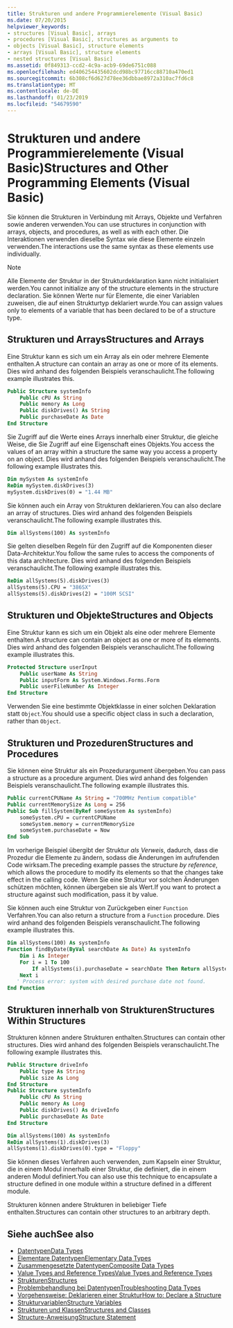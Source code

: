 ```yaml
---
title: Strukturen und andere Programmierelemente (Visual Basic)
ms.date: 07/20/2015
helpviewer_keywords:
- structures [Visual Basic], arrays
- procedures [Visual Basic], structures as arguments to
- objects [Visual Basic], structure elements
- arrays [Visual Basic], structure elements
- nested structures [Visual Basic]
ms.assetid: 0f849313-ccd2-4c9a-acb9-69de6751c088
ms.openlocfilehash: ed406254435602dcd98bc97716cc88710a470ed1
ms.sourcegitcommit: 6b308cf6d627d78ee36dbbae8972a310ac7fd6c8
ms.translationtype: MT
ms.contentlocale: de-DE
ms.lasthandoff: 01/23/2019
ms.locfileid: "54679590"
---
```

# <a name="structures-and-other-programming-elements-visual-basic"></a><span data-ttu-id="187a2-102">Strukturen und andere Programmierelemente (Visual Basic)</span><span class="sxs-lookup"><span data-stu-id="187a2-102">Structures and Other Programming Elements (Visual Basic)</span></span>
<span data-ttu-id="187a2-103">Sie können die Strukturen in Verbindung mit Arrays, Objekte und Verfahren sowie anderen verwenden.</span><span class="sxs-lookup"><span data-stu-id="187a2-103">You can use structures in conjunction with arrays, objects, and procedures, as well as with each other.</span></span> <span data-ttu-id="187a2-104">Die Interaktionen verwenden dieselbe Syntax wie diese Elemente einzeln verwenden.</span><span class="sxs-lookup"><span data-stu-id="187a2-104">The interactions use the same syntax as these elements use individually.</span></span>  
  
> [!NOTE]
>  <span data-ttu-id="187a2-105">Alle Elemente der Struktur in der Strukturdeklaration kann nicht initialisiert werden.</span><span class="sxs-lookup"><span data-stu-id="187a2-105">You cannot initialize any of the structure elements in the structure declaration.</span></span> <span data-ttu-id="187a2-106">Sie können Werte nur für Elemente, die einer Variablen zuweisen, die auf einen Strukturtyp deklariert wurde.</span><span class="sxs-lookup"><span data-stu-id="187a2-106">You can assign values only to elements of a variable that has been declared to be of a structure type.</span></span>  
  
## <a name="structures-and-arrays"></a><span data-ttu-id="187a2-107">Strukturen und Arrays</span><span class="sxs-lookup"><span data-stu-id="187a2-107">Structures and Arrays</span></span>  
 <span data-ttu-id="187a2-108">Eine Struktur kann es sich um ein Array als ein oder mehrere Elemente enthalten.</span><span class="sxs-lookup"><span data-stu-id="187a2-108">A structure can contain an array as one or more of its elements.</span></span> <span data-ttu-id="187a2-109">Dies wird anhand des folgenden Beispiels veranschaulicht.</span><span class="sxs-lookup"><span data-stu-id="187a2-109">The following example illustrates this.</span></span>  
  
```vb  
Public Structure systemInfo  
    Public cPU As String  
    Public memory As Long  
    Public diskDrives() As String  
    Public purchaseDate As Date  
End Structure   
```  
  
 <span data-ttu-id="187a2-110">Sie Zugriff auf die Werte eines Arrays innerhalb einer Struktur, die gleiche Weise, die Sie Zugriff auf eine Eigenschaft eines Objekts.</span><span class="sxs-lookup"><span data-stu-id="187a2-110">You access the values of an array within a structure the same way you access a property on an object.</span></span> <span data-ttu-id="187a2-111">Dies wird anhand des folgenden Beispiels veranschaulicht.</span><span class="sxs-lookup"><span data-stu-id="187a2-111">The following example illustrates this.</span></span>  
  
```vb  
Dim mySystem As systemInfo  
ReDim mySystem.diskDrives(3)  
mySystem.diskDrives(0) = "1.44 MB"  
```  
  
 <span data-ttu-id="187a2-112">Sie können auch ein Array von Strukturen deklarieren.</span><span class="sxs-lookup"><span data-stu-id="187a2-112">You can also declare an array of structures.</span></span> <span data-ttu-id="187a2-113">Dies wird anhand des folgenden Beispiels veranschaulicht.</span><span class="sxs-lookup"><span data-stu-id="187a2-113">The following example illustrates this.</span></span>  
  
```vb  
Dim allSystems(100) As systemInfo  
```  
  
 <span data-ttu-id="187a2-114">Sie gelten dieselben Regeln für den Zugriff auf die Komponenten dieser Data-Architektur.</span><span class="sxs-lookup"><span data-stu-id="187a2-114">You follow the same rules to access the components of this data architecture.</span></span> <span data-ttu-id="187a2-115">Dies wird anhand des folgenden Beispiels veranschaulicht.</span><span class="sxs-lookup"><span data-stu-id="187a2-115">The following example illustrates this.</span></span>  
  
```vb  
ReDim allSystems(5).diskDrives(3)  
allSystems(5).CPU = "386SX"  
allSystems(5).diskDrives(2) = "100M SCSI"  
```  
  
## <a name="structures-and-objects"></a><span data-ttu-id="187a2-116">Strukturen und Objekte</span><span class="sxs-lookup"><span data-stu-id="187a2-116">Structures and Objects</span></span>  
 <span data-ttu-id="187a2-117">Eine Struktur kann es sich um ein Objekt als eine oder mehrere Elemente enthalten.</span><span class="sxs-lookup"><span data-stu-id="187a2-117">A structure can contain an object as one or more of its elements.</span></span> <span data-ttu-id="187a2-118">Dies wird anhand des folgenden Beispiels veranschaulicht.</span><span class="sxs-lookup"><span data-stu-id="187a2-118">The following example illustrates this.</span></span>  
  
```vb  
Protected Structure userInput  
    Public userName As String  
    Public inputForm As System.Windows.Forms.Form  
    Public userFileNumber As Integer  
End Structure  
```  
  
 <span data-ttu-id="187a2-119">Verwenden Sie eine bestimmte Objektklasse in einer solchen Deklaration statt `Object`.</span><span class="sxs-lookup"><span data-stu-id="187a2-119">You should use a specific object class in such a declaration, rather than `Object`.</span></span>  
  
## <a name="structures-and-procedures"></a><span data-ttu-id="187a2-120">Strukturen und Prozeduren</span><span class="sxs-lookup"><span data-stu-id="187a2-120">Structures and Procedures</span></span>  
 <span data-ttu-id="187a2-121">Sie können eine Struktur als ein Prozedurargument übergeben.</span><span class="sxs-lookup"><span data-stu-id="187a2-121">You can pass a structure as a procedure argument.</span></span> <span data-ttu-id="187a2-122">Dies wird anhand des folgenden Beispiels veranschaulicht.</span><span class="sxs-lookup"><span data-stu-id="187a2-122">The following example illustrates this.</span></span>  
  
```vb  
Public currentCPUName As String = "700MHz Pentium compatible"  
Public currentMemorySize As Long = 256  
Public Sub fillSystem(ByRef someSystem As systemInfo)  
    someSystem.cPU = currentCPUName  
    someSystem.memory = currentMemorySize  
    someSystem.purchaseDate = Now  
End Sub  
```  
  
 <span data-ttu-id="187a2-123">Im vorherige Beispiel übergibt der Struktur *als Verweis*, dadurch, dass die Prozedur die Elemente zu ändern, sodass die Änderungen im aufrufenden Code wirksam.</span><span class="sxs-lookup"><span data-stu-id="187a2-123">The preceding example passes the structure *by reference*, which allows the procedure to modify its elements so that the changes take effect in the calling code.</span></span> <span data-ttu-id="187a2-124">Wenn Sie eine Struktur vor solchen Änderungen schützen möchten, können übergeben sie als Wert.</span><span class="sxs-lookup"><span data-stu-id="187a2-124">If you want to protect a structure against such modification, pass it by value.</span></span>  
  
 <span data-ttu-id="187a2-125">Sie können auch eine Struktur von Zurückgeben einer `Function` Verfahren.</span><span class="sxs-lookup"><span data-stu-id="187a2-125">You can also return a structure from a `Function` procedure.</span></span> <span data-ttu-id="187a2-126">Dies wird anhand des folgenden Beispiels veranschaulicht.</span><span class="sxs-lookup"><span data-stu-id="187a2-126">The following example illustrates this.</span></span>  
  
```vb  
Dim allSystems(100) As systemInfo  
Function findByDate(ByVal searchDate As Date) As systemInfo  
    Dim i As Integer  
    For i = 1 To 100  
        If allSystems(i).purchaseDate = searchDate Then Return allSystems(i)  
    Next i  
   ' Process error: system with desired purchase date not found.  
End Function  
```  
  
## <a name="structures-within-structures"></a><span data-ttu-id="187a2-127">Strukturen innerhalb von Strukturen</span><span class="sxs-lookup"><span data-stu-id="187a2-127">Structures Within Structures</span></span>  
 <span data-ttu-id="187a2-128">Strukturen können andere Strukturen enthalten.</span><span class="sxs-lookup"><span data-stu-id="187a2-128">Structures can contain other structures.</span></span> <span data-ttu-id="187a2-129">Dies wird anhand des folgenden Beispiels veranschaulicht.</span><span class="sxs-lookup"><span data-stu-id="187a2-129">The following example illustrates this.</span></span>  
  
```vb  
Public Structure driveInfo  
    Public type As String  
    Public size As Long  
End Structure  
Public Structure systemInfo  
    Public cPU As String  
    Public memory As Long  
    Public diskDrives() As driveInfo  
    Public purchaseDate As Date  
End Structure  
```  
  
```vb  
Dim allSystems(100) As systemInfo  
ReDim allSystems(1).diskDrives(3)  
allSystems(1).diskDrives(0).type = "Floppy"  
```  
  
 <span data-ttu-id="187a2-130">Sie können dieses Verfahren auch verwenden, zum Kapseln einer Struktur, die in einem Modul innerhalb einer Struktur, die definiert, die in einem anderen Modul definiert.</span><span class="sxs-lookup"><span data-stu-id="187a2-130">You can also use this technique to encapsulate a structure defined in one module within a structure defined in a different module.</span></span>  
  
 <span data-ttu-id="187a2-131">Strukturen können andere Strukturen in beliebiger Tiefe enthalten.</span><span class="sxs-lookup"><span data-stu-id="187a2-131">Structures can contain other structures to an arbitrary depth.</span></span>  
  
## <a name="see-also"></a><span data-ttu-id="187a2-132">Siehe auch</span><span class="sxs-lookup"><span data-stu-id="187a2-132">See also</span></span>
- [<span data-ttu-id="187a2-133">Datentypen</span><span class="sxs-lookup"><span data-stu-id="187a2-133">Data Types</span></span>](../../../../visual-basic/programming-guide/language-features/data-types/index.md)
- [<span data-ttu-id="187a2-134">Elementare Datentypen</span><span class="sxs-lookup"><span data-stu-id="187a2-134">Elementary Data Types</span></span>](../../../../visual-basic/programming-guide/language-features/data-types/elementary-data-types.md)
- [<span data-ttu-id="187a2-135">Zusammengesetzte Datentypen</span><span class="sxs-lookup"><span data-stu-id="187a2-135">Composite Data Types</span></span>](../../../../visual-basic/programming-guide/language-features/data-types/composite-data-types.md)
- [<span data-ttu-id="187a2-136">Value Types and Reference Types</span><span class="sxs-lookup"><span data-stu-id="187a2-136">Value Types and Reference Types</span></span>](../../../../visual-basic/programming-guide/language-features/data-types/value-types-and-reference-types.md)
- [<span data-ttu-id="187a2-137">Strukturen</span><span class="sxs-lookup"><span data-stu-id="187a2-137">Structures</span></span>](../../../../visual-basic/programming-guide/language-features/data-types/structures.md)
- [<span data-ttu-id="187a2-138">Problembehandlung bei Datentypen</span><span class="sxs-lookup"><span data-stu-id="187a2-138">Troubleshooting Data Types</span></span>](../../../../visual-basic/programming-guide/language-features/data-types/troubleshooting-data-types.md)
- [<span data-ttu-id="187a2-139">Vorgehensweise: Deklarieren einer Struktur</span><span class="sxs-lookup"><span data-stu-id="187a2-139">How to: Declare a Structure</span></span>](../../../../visual-basic/programming-guide/language-features/data-types/how-to-declare-a-structure.md)
- [<span data-ttu-id="187a2-140">Strukturvariablen</span><span class="sxs-lookup"><span data-stu-id="187a2-140">Structure Variables</span></span>](../../../../visual-basic/programming-guide/language-features/data-types/structure-variables.md)
- [<span data-ttu-id="187a2-141">Strukturen und Klassen</span><span class="sxs-lookup"><span data-stu-id="187a2-141">Structures and Classes</span></span>](../../../../visual-basic/programming-guide/language-features/data-types/structures-and-classes.md)
- [<span data-ttu-id="187a2-142">Structure-Anweisung</span><span class="sxs-lookup"><span data-stu-id="187a2-142">Structure Statement</span></span>](../../../../visual-basic/language-reference/statements/structure-statement.md)
